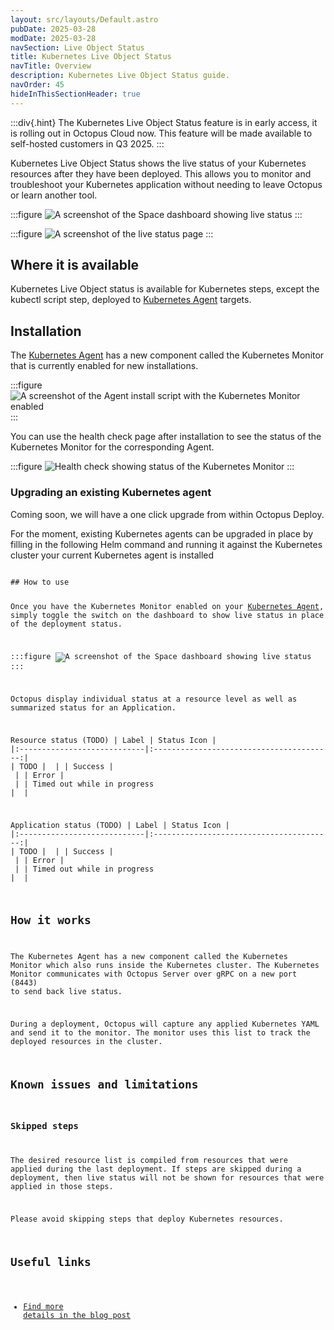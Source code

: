 ```yaml
---
layout: src/layouts/Default.astro
pubDate: 2025-03-28
modDate: 2025-03-28
navSection: Live Object Status
title: Kubernetes Live Object Status
navTitle: Overview
description: Kubernetes Live Object Status guide.
navOrder: 45
hideInThisSectionHeader: true
---
```


:::div{.hint}
The Kubernetes Live Object Status feature is in early access, it is rolling out in Octopus Cloud now. This feature will be made available to self-hosted customers in Q3 2025.
:::

Kubernetes Live Object Status shows the live status of your Kubernetes resources after they have been deployed. This allows you to monitor and troubleshoot your Kubernetes application without needing to leave Octopus or learn another tool.

:::figure
![A screenshot of the Space dashboard showing live status](/docs/deployments/kubernetes/live-object-status/space-dashboard-live-status.png)
:::

:::figure
![A screenshot of the live status page](/docs/deployments/kubernetes/live-object-status/live-status-page.png)
:::

## Where it is available

Kubernetes Live Object status is available for Kubernetes steps, except the kubectl script step, deployed to [Kubernetes Agent](docs/kubernetes/targets/kubernetes-agent) targets.

## Installation

The [Kubernetes Agent](docs/kubernetes/targets/kubernetes-agent) has a new component called the Kubernetes Monitor that is currently enabled for new installations. 

:::figure
![A screenshot of the Agent install script with the Kubernetes Monitor enabled](/docs/deployments/kubernetes/live-object-status/agent-install-script.png)
:::

You can use the health check page after installation to see the status of the Kubernetes Monitor for the corresponding Agent.

:::figure
![Health check showing status of the Kubernetes Monitor](/docs/deployments/kubernetes/live-object-status/kubernetes-agent-health-check.png)
:::
### Upgrading an existing Kubernetes agent

Coming soon, we will have a one click upgrade from within Octopus Deploy.

For the moment, existing Kubernetes agents can be upgraded in place by filling in the following Helm command and running it against the Kubernetes cluster your current Kubernetes agent is installed

<code snippet>
## How to use

Once you have the Kubernetes Monitor enabled on your [Kubernetes Agent](docs/kubernetes/targets/kubernetes-agent), simply toggle the switch on the dashboard to show live status in place of the deployment status.

:::figure
![A screenshot of the Space dashboard showing live status](/docs/deployments/kubernetes/live-object-status/space-dashboard-live-status.png)
:::

Octopus display individual status at a resource level as well as summarized status for an Application.

Resource status (TODO)
| Label                       | Status Icon                              |
|:----------------------------|:----------------------------------------:|
| TODO                        | <i class="fa-solid fa-spinner"></i>      |
| Success                     | <i class="fa-solid fa-circle-check"></i> |
| Error                       | <i class="fa-solid fa-circle-xmark"></i> |
| Timed out while in progress | <i class="fa-solid fa-clock"></i>        |

Application status (TODO)
| Label                       | Status Icon                              |
|:----------------------------|:----------------------------------------:|
| TODO                        | <i class="fa-solid fa-spinner"></i>      |
| Success                     | <i class="fa-solid fa-circle-check"></i> |
| Error                       | <i class="fa-solid fa-circle-xmark"></i> |
| Timed out while in progress | <i class="fa-solid fa-clock"></i>        |


## How it works

The Kubernetes Agent has a new component called the Kubernetes Monitor which also runs inside the Kubernetes cluster. The Kubernetes Monitor communicates with Octopus Server over gRPC on a new port (8443) to send back live status.

During a deployment, Octopus will capture any applied Kubernetes YAML and send it to the monitor. The monitor uses this list to track the deployed resources in the cluster.

## Known issues and limitations

### Skipped steps
The desired resource list is compiled from resources that were applied during the last deployment. If steps are skipped during a deployment, then live status will not be shown for resources that were applied in those steps.

Please avoid skipping steps that deploy Kubernetes resources.

## Useful links

* [Find more details in the blog post](https://octopus.com/blog/kubernetes-live-object-status)
